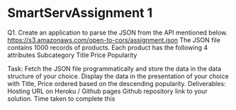 # SmartServAssignment 1

Q1. 
Create an application to parse the JSON from the API mentioned below.
https://s3.amazonaws.com/open-to-cors/assignment.json
The JSON file contains 1000 records of products. Each product has the following 4 attributes 
Subcategory
Title
Price
Popularity 

Task:
Fetch the JSON file programmatically and store the data in the data structure of your choice.
Display the data in the presentation of your choice with Title, Price ordered based on the descending popularity.
Deliverables: 
Hosting URL on Heroku / Github pages
Github repository link to your solution.
Time taken to complete this
